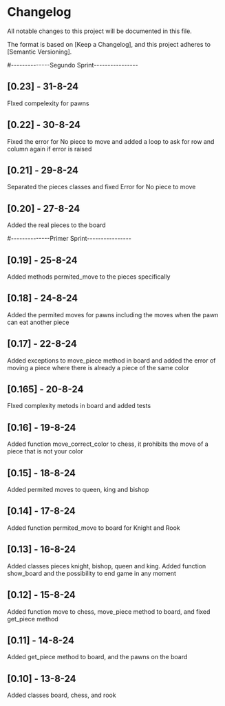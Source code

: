 # Changelog

All notable changes to this project will be documented in this file.

The format is based on [Keep a Changelog],
and this project adheres to [Semantic Versioning].

#--------------Segundo Sprint----------------

## [0.23] - 31-8-24
FIxed compelexity for pawns 

## [0.22] - 30-8-24
Fixed the error for No piece to move and added a loop to ask for row and column again if error is raised

## [0.21] - 29-8-24
Separated the pieces classes and fixed Error for No piece to move

## [0.20] - 27-8-24
Added the real pieces to the board


#--------------Primer Sprint----------------
## [0.19] - 25-8-24
Added methods permited_move to the pieces specifically

## [0.18] - 24-8-24
Added the permited moves for pawns including the moves when the pawn can eat another piece

## [0.17] - 22-8-24
Added exceptions to move_piece method in board and added the error of moving a piece where there is already a piece of the same color

## [0.165] - 20-8-24
FIxed complexity metods in board and added tests

## [0.16] - 19-8-24
Added function move_correct_color to chess, it prohibits the move of a piece that is not your color

## [0.15] - 18-8-24
Added permited moves to queen, king and bishop

## [0.14] - 17-8-24
Added function permited_move to board for Knight and Rook

## [0.13] - 16-8-24
Added classes pieces knight, bishop, queen and king. Added function show_board and the possibility to end game in any moment

## [0.12] - 15-8-24
Added function move to chess, move_piece method to board, and fixed get_piece method

## [0.11] - 14-8-24
Added get_piece method to board, and the pawns on the board

## [0.10] - 13-8-24
Added classes board, chess, and rook